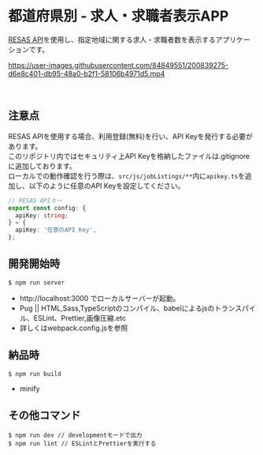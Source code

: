 # 都道府県別 - 求人・求職者表示APP
[RESAS API](https://opendata.resas-portal.go.jp/ "RESAS API")を使用し、指定地域に関する求人・求職者数を表示するアプリケーションです。

https://user-images.githubusercontent.com/84849551/200839275-d6e8c401-db95-48a0-b2f1-58106b4971d5.mp4


<br>

## 注意点
RESAS APIを使用する場合、利用登録(無料)を行い、API Keyを発行する必要があります。  
このリポジトリ内ではセキュリティ上API Keyを格納したファイルは.gitignoreに追加しております。  
ローカルでの動作確認を行う際は、`src/js/jobListings/**`内に`apikey.ts`を追加し、以下のように任意のAPI Keyを設定してください。
```typescript:src/js/jobListings/apikey.ts
// RESAS APIキー
export const config: {
  apiKey: string;
} = {
  apiKey: '任意のAPI Key',
};
```

## 開発開始時
```
$ npm run server
```
- http://localhost:3000 でローカルサーバーが起動。
- Pug || HTML,Sass,TypeScriptのコンパイル、babelによるjsのトランスパイル、ESLint、Prettier,画像圧縮.etc
- 詳しくはwebpack.config.jsを参照

## 納品時

```
$ npm run build
```
- minify

## その他コマンド
```
$ npm run dev // developmentモードで出力
$ npm run lint // ESLintとPrettierを実行する
```